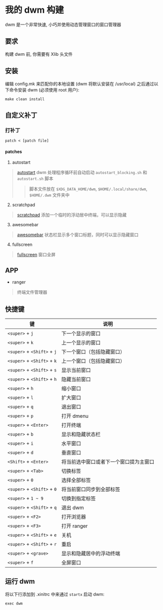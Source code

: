 # 我的 dwm 构建

dwm 是一个非常快速, 小巧并使用动态管理窗口的窗口管理器

## 要求

构建 dwm 前, 你需要有 Xlib 头文件

## 安装

编辑 config.mk 来匹配你的本地设置 (dwm 将默认安装在 /usr/local)
之后通过以下命令安装 dwm (必须使用 root 用户):

```shell
make clean install
```

## 自定义补丁

### 打补丁

```shell
patch < [patch file]
```

#### patches

1. autostart

> [autostart](https://dwm.suckless.org/patches/autostart/) dwm 处理程序循环前自动启动 `autostart_blocking.sh` 和 `autostart.sh` 脚本
>> 脚本文件放在 `$XDG_DATA_HOME/dwm`, `$HOME/.local/share/dwm`, `$HOME/.dwm` 文件夹中

2. scratchpad

> [scratchpad](https://dwm.suckless.org/patches/scratchpad/) 添加一个临时的浮动居中终端，可以显示隐藏

3. awesomebar

> [awesomebar](https://dwm.suckless.org/patches/awesomebar/) 状态栏显示多个窗口标题，同时可以显示隐藏窗口

4. fullscreen

> [fullscreen](https://dwm.suckless.org/patches/fullscreen/) 窗口全屏

## APP

+ ranger

> 终端文件管理器

## 快捷键

| 键                          | 说明                                   |
| --------------------------- | -------------------------------------- |
| `<super>` + `j`             | 下一个显示的窗口                       |
| `<super>` + `k`             | 上一个显示的窗口                       |
| `<super>` + `<Shift>` + `j` | 下一个窗口（包括隐藏窗口）             |
| `<super>` + `<Shift>` + `k` | 上一个窗口（包括隐藏窗口）             |
| `<super>` + `<Shift>` + `s` | 显示当前窗口                           |
| `<super>` + `<Shift>` + `h` | 隐藏当前窗口                           |
| `<super>` + `h`             | 缩小窗口                               |
| `<super>` + `l`             | 扩大窗口                               |
| `<super>` + `q`             | 退出窗口                               |
| `<super>` + `p`             | 打开 dmenu                             |
| `<super>` + `<Enter>`       | 打开终端                               |
| `<super>` + `b`             | 显示和隐藏状态栏                       |
| `<super>` + `i`             | 水平窗口                               |
| `<super>` + `d`             | 垂直窗口                               |
| `<Shift>` + `<Enter>`       | 将当前选中窗口或者下一个窗口提为主窗口 |
| `<super>` + `<Tab>`         | 切换标签                               |
| `<super>` + `0`             | 选择全部标签                           |
| `<super>` + `<Shift>` + `0` | 将当前窗口同步到全部标签               |
| `<super>` + `1 ~ 9`         | 切换到指定标签                         |
| `<super>` + `<Shift>` + `q` | 退出 dwm                               |
| `<super>` + `<F2>`          | 打开浏览器                             |
| `<super>` + `<F3>`          | 打开 ranger                            |
| `<super>` + `<Shift>` + `e` | 关机                                   |
| `<super>` + `<Shift>` + `r` | 重启                                   |
| `<super>` + `<grave>`       | 显示和隐藏居中的浮动终端               |
| `<super>` + `f`             | 全屏窗口                               |

## 运行 dwm

将以下行添加到 .xinitrc 中来通过 `startx` 启动 dwm:

```shell
exec dwm
```
